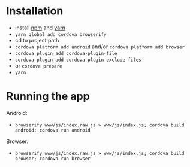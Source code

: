 # Installation
* install [npm](https://nodejs.org/en/) and [yarn](https://yarnpkg.com/en/docs/install)
* `yarn global add cordova browserify`
* cd to project path
* `cordova platform add android` and/or `cordova platform add browser`
* `cordova plugin add cordova-plugin-file`
* `cordova plugin add cordova-plugin-exclude-files`
* or `cordova prepare`
* `yarn`
# Running the app
Android:
* `browserify www/js/index.raw.js > www/js/index.js; cordova build android; cordova run android`

Browser:
* `browserify www/js/index.raw.js > www/js/index.js; cordova build browser; cordova run browser`